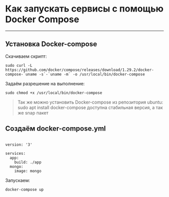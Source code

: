 # Как запускать сервисы с помощью Docker Compose
---

## Установка Docker-compose

Скачиваем скрипт:
```
sudo curl -L https://github.com/docker/compose/releases/download/1.29.2/docker-compose-`uname -s`-`uname -m` -o /usr/local/bin/docker-compose
```
Задаём разрешение на выполнение:
```
sudo chmod +x /usr/local/bin/docker-compose
```

> Так же можно установить Docker-compose из репозитория ubuntu: sudo apt install docker-compose доступна стабильная версия, а так же snap пакет




## Создаём docker-compose.yml

```

version: '3'

services:
  app:
    build: ./app
  mongo:
    image: mongo

```

Запускаем:
```
docker-compose up
```